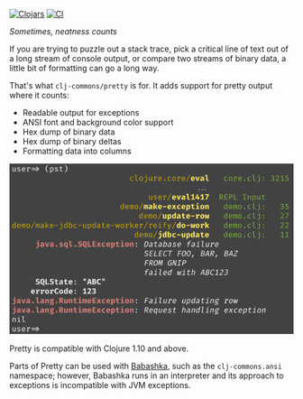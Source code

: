 [![Clojars](https://img.shields.io/clojars/v/org.clj-commons/pretty.svg)](http://clojars.org/clj-commons/pretty)
[![CI](https://github.com/clj-commons/pretty/actions/workflows/clojure.yml/badge.svg)](https://github.com/AvisoNovate/pretty/actions/workflows/clojure.yml)

*Sometimes, neatness counts*

If you are trying to puzzle out a stack trace, 
pick a critical line of text out of a long stream of console output,
or compare two streams of binary data, a little bit of formatting can go a long way.

That's what `clj-commons/pretty` is for.  It adds support for pretty output where it counts:

* Readable output for exceptions
* ANSI font and background color support
* Hex dump of binary data
* Hex dump of binary deltas
* Formatting data into columns

![Example](docs/images/formatted-exception.png)

Pretty is compatible with Clojure 1.10 and above.

Parts of Pretty can be used with [Babashka](https://book.babashka.org/#introduction), such as the `clj-commons.ansi`
namespace; however, Babashka runs in an interpreter and its approach to exceptions is
incompatible with JVM exceptions.
